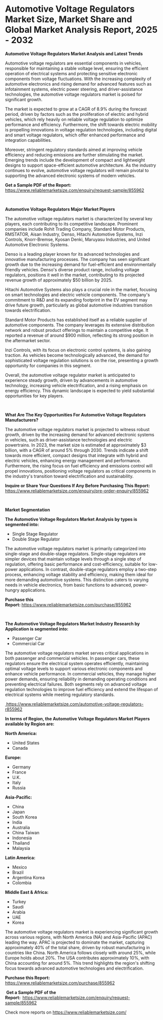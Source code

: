 <p><h1>Automotive Voltage Regulators Market Size, Market Share and Global Market Analysis Report, 2025 - 2032</h1></p><p><strong>Automotive Voltage Regulators Market Analysis and Latest Trends</strong></p>
<p><p>Automotive voltage regulators are essential components in vehicles, responsible for maintaining a stable voltage level, ensuring the efficient operation of electrical systems and protecting sensitive electronic components from voltage fluctuations. With the increasing complexity of automotive electronics and rising demand for advanced features such as infotainment systems, electric power steering, and driver-assistance technologies, the automotive voltage regulators market is poised for significant growth.</p><p>The market is expected to grow at a CAGR of 8.9% during the forecast period, driven by factors such as the proliferation of electric and hybrid vehicles, which rely heavily on reliable voltage regulation to optimize performance and efficiency. Furthermore, the shift towards electric mobility is propelling innovations in voltage regulation technologies, including digital and smart voltage regulators, which offer enhanced performance and integration capabilities.</p><p>Moreover, stringent regulatory standards aimed at improving vehicle efficiency and reducing emissions are further stimulating the market. Emerging trends include the development of compact and lightweight designs to support space-efficient automotive architecture. As the industry continues to evolve, automotive voltage regulators will remain pivotal to supporting the advanced electronic systems of modern vehicles.</p></p>
<p><strong>Get a Sample PDF of the Report:&nbsp;</strong> <a href="https://www.reliablemarketsize.com/enquiry/request-sample/855962?utm_campaign=3351&utm_medium=2&utm_source=Github&utm_content=ia&utm_term=30032025&utm_id=automotive-voltage-regulators">https://www.reliablemarketsize.com/enquiry/request-sample/855962</a></p>
<p>&nbsp;</p>
<p><strong>Automotive Voltage Regulators Major Market Players</strong></p>
<p><p>The automotive voltage regulators market is characterized by several key players, each contributing to its competitive landscape. Prominent companies include Rohit Trading Company, Standard Motor Products, RMSTATOR, Aisan Industry, Denso, Hitachi Automotive Systems, Inzi Controls, Knorr-Bremse, Kyosan Denki, Maruyasu Industries, and United Automotive Electronic Systems.</p><p>Denso is a leading player known for its advanced technologies and innovative manufacturing processes. The company has seen significant growth due to the increasing demand for fuel-efficient and environmentally friendly vehicles. Denso's diverse product range, including voltage regulators, positions it well in the market, contributing to its projected revenue growth of approximately $50 billion by 2025.</p><p>Hitachi Automotive Systems also plays a crucial role in the market, focusing on smart technologies and electric vehicle components. The company's commitment to R&D and its expanding footprint in the EV segment may drive future growth, particularly as global automotive industries transition towards electrification.</p><p>Standard Motor Products has established itself as a reliable supplier of automotive components. The company leverages its extensive distribution network and robust product offerings to maintain a competitive edge. It reported a revenue of around $900 million, reflecting its strong position in the aftermarket sector.</p><p>Inzi Controls, with its focus on electronic control systems, is also gaining traction. As vehicles become technologically advanced, the demand for sophisticated voltage regulation solutions is on the rise, presenting a growth opportunity for companies in this segment.</p><p>Overall, the automotive voltage regulator market is anticipated to experience steady growth, driven by advancements in automotive technology, increasing vehicle electrification, and a rising emphasis on energy efficiency. This dynamic landscape is expected to yield substantial opportunities for key players.</p></p>
<p>&nbsp;</p>
<p><strong>What Are The Key Opportunities For Automotive Voltage Regulators Manufacturers?</strong></p>
<p><p>The automotive voltage regulators market is projected to witness robust growth, driven by the increasing demand for advanced electronic systems in vehicles, such as driver-assistance technologies and electric powertrains. In 2023, the market size is estimated at approximately $3 billion, with a CAGR of around 5% through 2030. Trends indicate a shift towards more efficient, compact designs that integrate with hybrid and electric vehicles, enhancing energy management and performance. Furthermore, the rising focus on fuel efficiency and emissions control will propel innovations, positioning voltage regulators as critical components in the industry's transition toward electrification and sustainability.</p></p>
<p><strong>Inquire or Share Your Questions If Any Before Purchasing This Report:</strong> <a href="https://www.reliablemarketsize.com/enquiry/pre-order-enquiry/855962?utm_campaign=3351&utm_medium=2&utm_source=Github&utm_content=ia&utm_term=30032025&utm_id=automotive-voltage-regulators">https://www.reliablemarketsize.com/enquiry/pre-order-enquiry/855962</a></p>
<p>&nbsp;</p>
<p><strong>Market Segmentation</strong></p>
<p><strong>The Automotive Voltage Regulators Market Analysis by types is segmented into:</strong></p>
<p><ul><li>Single Stage Regulator</li><li>Double Stage Regulator</li></ul></p>
<p><p>The automotive voltage regulators market is primarily categorized into single-stage and double-stage regulators. Single-stage regulators are simpler devices that maintain voltage levels through a single step of regulation, offering basic performance and cost-efficiency, suitable for low-power applications. In contrast, double-stage regulators employ a two-step process, enhancing voltage stability and efficiency, making them ideal for more demanding automotive systems. This distinction caters to varying needs in vehicle electronics, from basic functions to advanced, power-hungry applications.</p></p>
<p><strong>Purchase this Report:&nbsp;</strong><a href="https://www.reliablemarketsize.com/purchase/855962?utm_campaign=3351&utm_medium=2&utm_source=Github&utm_content=ia&utm_term=30032025&utm_id=automotive-voltage-regulators">https://www.reliablemarketsize.com/purchase/855962</a></p>
<p>&nbsp;</p>
<p><strong>The Automotive Voltage Regulators Market Industry Research by Application is segmented into:</strong></p>
<p><ul><li>Passenger Car</li><li>Commercial Car</li></ul></p>
<p><p>The automotive voltage regulators market serves critical applications in both passenger and commercial vehicles. In passenger cars, these regulators ensure the electrical system operates efficiently, maintaining optimal voltage levels to support various electronic components and enhance vehicle performance. In commercial vehicles, they manage higher power demands, ensuring reliability in demanding operating conditions and preventing electrical failures. Both segments rely on advanced voltage regulation technologies to improve fuel efficiency and extend the lifespan of electrical systems while meeting regulatory standards.</p></p>
<p><a href="https://www.reliablemarketsize.com/automotive-voltage-regulators-r855962?utm_campaign=3351&utm_medium=2&utm_source=Github&utm_content=ia&utm_term=30032025&utm_id=automotive-voltage-regulators">&nbsp;https://www.reliablemarketsize.com/automotive-voltage-regulators-r855962</a></p>
<p><strong>In terms of Region, the Automotive Voltage Regulators Market Players available by Region are:</strong></p>
<p>
    <p> <strong> North America: </strong>
        <ul>
            <li>United States</li>
            <li>Canada</li>
        </ul>
        </p> 
    <p> <strong> Europe: </strong>
        <ul>
            <li>Germany</li>
            <li>France</li>
            <li>U.K.</li>
            <li>Italy</li>
            <li>Russia</li>
        </ul>
        </p> 
    <p> <strong> Asia-Pacific: </strong>
        <ul>
            <li>China</li>
            <li>Japan</li>
            <li>South Korea</li>
            <li>India</li>
            <li>Australia</li>
            <li>China Taiwan</li>
            <li>Indonesia</li>
            <li>Thailand</li>
            <li>Malaysia</li>
        </ul>
        </p> 
    <p> <strong> Latin America: </strong>
        <ul>
            <li>Mexico</li>
            <li>Brazil</li>
            <li>Argentina Korea</li>
            <li>Colombia</li>
        </ul>
        </p> 
    <p> <strong> Middle East & Africa: </strong>
        <ul>
            <li>Turkey</li>
            <li>Saudi</li>
            <li>Arabia</li>
            <li>UAE</li>
            <li>Korea</li>
        </ul>
    </p>
    </p>
<p><p>The automotive voltage regulators market is experiencing significant growth across various regions, with North America (NA) and Asia-Pacific (APAC) leading the way. APAC is projected to dominate the market, capturing approximately 40% of the total share, driven by robust manufacturing in countries like China. North America follows closely with around 25%, while Europe holds about 20%. The USA contributes approximately 10%, with China accounting for around 5%. This trend highlights the region's shifting focus towards advanced automotive technologies and electrification.</p></p>
<p><strong>Purchase this Report: </strong><a href="https://www.reliablemarketsize.com/purchase/855962?utm_campaign=3351&utm_medium=2&utm_source=Github&utm_content=ia&utm_term=30032025&utm_id=automotive-voltage-regulators">https://www.reliablemarketsize.com/purchase/855962</a></p>
<p>&nbsp;<strong>Get a Sample PDF of the Report:&nbsp;&nbsp;</strong><a href="https://www.reliablemarketsize.com/enquiry/request-sample/855962?utm_campaign=3351&utm_medium=2&utm_source=Github&utm_content=ia&utm_term=30032025&utm_id=automotive-voltage-regulators">https://www.reliablemarketsize.com/enquiry/request-sample/855962</a></p>
<p><strong></strong></p>
<p>Check more reports on <a href="https://www.reliablemarketsize.com/?utm_campaign=3351&utm_medium=2&utm_source=Github&utm_content=ia&utm_term=30032025&utm_id=automotive-voltage-regulators">https://www.reliablemarketsize.com/</a></p>